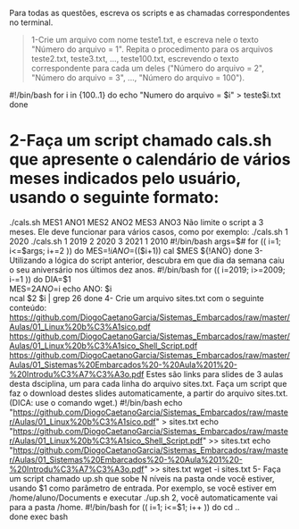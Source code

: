 Para todas as questões, escreva os scripts e as chamadas correspondentes no terminal.

> 1-Crie um arquivo com nome teste1.txt, e escreva nele o texto "Número do arquivo = 1". Repita o procedimento para os arquivos teste2.txt, teste3.txt, ..., teste100.txt, escrevendo o texto correspondente para cada um deles ("Número do arquivo = 2", "Número do arquivo = 3", ..., "Número do arquivo = 100").

#!/bin/bash
for i in {100..1}
do
   echo "Numero do arquivo = $i" > teste$i.txt 
done

# 2-Faça um script chamado cals.sh que apresente o calendário de vários meses indicados pelo usuário, usando o seguinte formato:
./cals.sh MES1 ANO1 MES2 ANO2 MES3 ANO3 Não limite o script a 3 meses. Ele deve funcionar para vários casos, como por exemplo:
./cals.sh 1 2020 ./cals.sh 1 2019 2 2020 3 2021 1 2010
#!/bin/bash
args=$#
for (( i=1; i<=$args; i+=2 ))
do
	MES=${!i}    
	ANO=$(($i+1))
	cal $MES ${!ANO}
done
3- Utilizando a lógica do script anterior, descubra em que dia da semana caiu o seu aniversário nos últimos dez anos.
#!/bin/bash
for (( i=2019; i>=2009; i-=1 ))
do
	DIA=$1	
	MES=$2    
	ANO=$i
	echo ANO: $i	
	ncal $2 $i | grep 26
done
4- Crie um arquivo sites.txt com o seguinte conteúdo:
https://github.com/DiogoCaetanoGarcia/Sistemas_Embarcados/raw/master/Aulas/01_Linux%20b%C3%A1sico.pdf https://github.com/DiogoCaetanoGarcia/Sistemas_Embarcados/raw/master/Aulas/01_Linux%20b%C3%A1sico_Shell_Script.pdf https://github.com/DiogoCaetanoGarcia/Sistemas_Embarcados/raw/master/Aulas/01_Sistemas%20Embarcados%20-%20Aula%201%20-%20Introdu%C3%A7%C3%A3o.pdf
Estes são links para slides de 3 aulas desta dsciplina, um para cada linha do arquivo sites.txt. Faça um script que faz o download destes slides automaticamente, a partir do arquivo sites.txt. (DICA: use o comando wget.)
#!/bin/bash
echo "https://github.com/DiogoCaetanoGarcia/Sistemas_Embarcados/raw/master/Aulas/01_Linux%20b%C3%A1sico.pdf" > sites.txt
echo "https://github.com/DiogoCaetanoGarcia/Sistemas_Embarcados/raw/master/Aulas/01_Linux%20b%C3%A1sico_Shell_Script.pdf" >> sites.txt
echo "https://github.com/DiogoCaetanoGarcia/Sistemas_Embarcados/raw/master/Aulas/01_Sistemas%20Embarcados%20-%20Aula%201%20-%20Introdu%C3%A7%C3%A3o.pdf" >> sites.txt
wget -i sites.txt
5- Faça um script chamado up.sh que sobe N níveis na pasta onde você estiver, usando $1 como parâmetro de entrada. Por exemplo, se você estiver em /home/aluno/Documents e executar ./up.sh 2, você automaticamente vai para a pasta /home.
#!/bin/bash
for (( i=1; i<=$1; i++ ))
do
	cd ..	
done
exec bash
